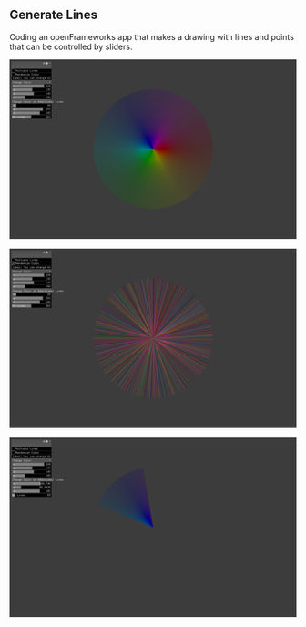 ## Generate Lines

Coding an openFrameworks app that makes a drawing with lines and points that can be controlled by sliders.

![](bin/data/ss_1.png)


![](bin/data/ss_2.png)



![](bin/data/ss_3.png)
